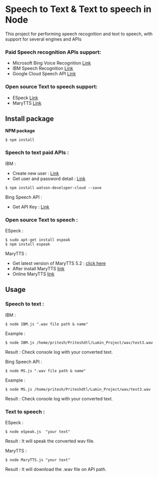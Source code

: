 # Speech to Text & Text to speech in Node

This project for performing speech recognition and text to speech, with support for several engines and APIs

### Paid Speech recognition APIs support:

* Microsoft Bing Voice Recognition [Link](https://azure.microsoft.com/en-in/services/cognitive-services/speech/)
* IBM Speech Recognition [Link](http://www.ibm.com/smarterplanet/us/en/ibmwatson/developercloud/speech-to-text.html)
* Google Cloud Speech API [Link](https://cloud.google.com/speech)

### Open source Text to speech support:

* ESpeck [Link](http://espeak.sourceforge.net)
* MaryTTS [Link](http://mary.dfki.de)

## Install package

**NPM package**

```
$ npm install
```

### Speech to text paid APIs :

IBM :

* Create new user : [Link](https://console.bluemix.net/)
* Get user and password detail :  [Link](https://console.bluemix.net/catalog/services/speech-to-text?env_id=ibm:yp:au-syd&taxonomyNavigation=services)

```
$ npm install watson-developer-cloud --save
```

Bing Speech API :

* Get API Key : [Link](https://azure.microsoft.com/en-us/try/cognitive-services/?productId=%2Fproducts%2FBing.Speech.Preview)

### Open source Text to speech  :

ESpeck :

```
$ sudo apt-get install espeak
$ npm install espeak
```

MaryTTS :

* Get latest version of MaryTTS 5.2 : [click here](http://mary.dfki.de/download/index.html)
* After install MaryTTS [link](http://localhost:59125)
* Online MaryTTS [link](http://mary.dfki.de:59125)

## Usage


### Speech to text :

IBM :

```
$ node IBM.js ".wav file path & name"
```
Example :

```
$ node IBM.js /home/pritesh/Priteshdtl/Lumin_Project/wav/test3.wav
```
Result : Check console log with your converted text.

Bing Speech API :


```
$ node MS.js ".wav file path & name"
```

Example :

```
$ node MS.js /home/pritesh/Priteshdtl/Lumin_Project/wav/test3.wav
```

Result : Check console log with your converted text.

### Text to speech :

ESpeck :

```
$ node eSpeak.js  "your text"
```

Result : It will speak the converted wav file.

MaryTTS :

```
$ node MaryTTS.js "your text"
```
Result : It will download the .wav file on API path.

